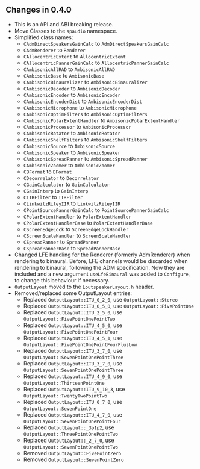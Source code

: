 ## Changes in 0.4.0

- This is an API and ABI breaking release.
- Move Classes to the `spaudio` namespace.
- Simplified class names:
  - `CAdmDirectSpeakersGainCalc` to `AdmDirectSpeakersGainCalc`
  - `CAdmRenderer` to `Renderer`
  - `CAllocentricExtent` to `AllocentricExtent`
  - `CAllocentricPannerGainCalc` to `AllocentricPannerGainCalc`
  - `CAmbisonicAllRAD` to `AmbisonicAllRAD`
  - `CAmbisonicBase` to `AmbisonicBase`
  - `CAmbisonicBinauralizer` to `AmbisonicBinauralizer`
  - `CAmbisonicDecoder` to `AmbisonicDecoder`
  - `CAmbisonicEncoder` to `AmbisonicEncoder`
  - `CAmbisonicEncoderDist` to `AmbisonicEncoderDist`
  - `CAmbisonicMicrophone` to `AmbisonicMicrophone`
  - `CAmbisonicOptimFilters` to `AmbisonicOptimFilters`
  - `CAmbisonicPolarExtentHandler` to `AmbisonicPolarExtentHandler`
  - `CAmbisonicProcessor` to `AmbisonicProcessor`
  - `CAmbisonicRotator` to `AmbisonicRotator`
  - `CAmbisonicShelfFilters` to `AmbisonicShelfFilters`
  - `CAmbisonicSource` to `AmbisonicSource`
  - `CAmbisonicSpeaker` to `AmbisonicSpeaker`
  - `CAmbisonicSpreadPanner` to `AmbisonicSpreadPanner`
  - `CAmbisonicZoomer` to `AmbisonicZoomer`
  - `CBFormat` to `BFormat`
  - `CDecorrelator` to `Decorrelator`
  - `CGainCalculator` to `GainCalculator`
  - `CGainInterp` to `GainInterp`
  - `CIIRFilter` to `IIRFilter`
  - `CLinkwitzRileyIIR` to `LinkwitzRileyIIR`
  - `CPointSourcePannerGainCalc` to `PointSourcePannerGainCalc`
  - `CPolarExtentHandler` to `PolarExtentHandler`
  - `CPolarExtentHandlerBase` to `PolarExtentHandlerBase`
  - `CScreenEdgeLock` to `ScreenEdgeLockHandler`
  - `CScreenScaleHandler` to `ScreenScaleHandler`
  - `CSpreadPanner` to `SpreadPanner`
  - `CSpreadPannerBase` to `SpreadPannerBase`
- Changed LFE handling for the Renderer (formerly AdmRenderer) when rendering
  to binaural. Before, LFE channels would be discarded when rendering to
  binaural, following the ADM specification. Now they are included and
  a new argument `useLfeBinaural` was added to `Configure`, to change this
  behaviour if necessary.
- `OutputLayout` moved to the `LoutspeakerLayout.h` header.
- Removed/replaced some OutputLayout entries:
  - Replaced `OutputLayout::ITU_0_2_0`, use `OutputLayout::Stereo`
  - Replaced `OutputLayout::ITU_0_5_0`, use `OutputLayout::FivePointOne`
  - Replaced `OutputLayout::ITU_2_5_0`, use `OutputLayout::FivePointOnePointTwo`
  - Replaced `OutputLayout::ITU_4_5_0`, use `OutputLayout::FivePointOnePointFour`
  - Replaced `OutputLayout::ITU_4_5_1`, use `OutputLayout::FivePointOnePointFourPlusLow`
  - Replaced `OutputLayout::ITU_3_7_0`, use `OutputLayout::SevenPointOnePointThree`
  - Replaced `OutputLayout::ITU_3_7_0`, use `OutputLayout::SevenPointOnePointThree`
  - Replaced `OutputLayout::ITU_4_9_0`, use `OutputLayout::ThirteenPointOne`
  - Replaced `OutputLayout::ITU_9_10_3`, use `OutputLayout::TwentyTwoPointTwo`
  - Replaced `OutputLayout::ITU_0_7_0`, use `OutputLayout::SevenPointOne`
  - Replaced `OutputLayout::ITU_4_7_0`, use `OutputLayout::SevenPointOnePointFour`
  - Replaced `OutputLayout::_3p1p2`, use `OutputLayout::ThreePointOnePointTwo`
  - Replaced `OutputLayout::_2_7_0`, use `OutputLayout::SevenPointOnePointTwo`
  - Removed `OutputLayout::FivePointZero`
  - Removed `OutputLayout::SevenPointZero`
